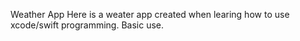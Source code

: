 Weather App
Here is a weater app created when learing how to use xcode/swift programming. 
Basic use.

